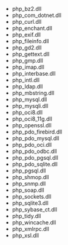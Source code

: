 <ul class="list-group ul-grid">
	<li class="list-group-item is-disabled">php_bz2.dll</li>
	<li class="list-group-item is-enabled">php_com_dotnet.dll</li>
	<li class="list-group-item is-enabled">php_curl.dll</li>
	<li class="list-group-item is-disabled">php_enchant.dll</li>
	<li class="list-group-item is-enabled">php_exif.dll</li>
	<li class="list-group-item is-disabled">php_fileinfo.dll</li>
	<li class="list-group-item is-enabled">php_gd2.dll</li>
	<li class="list-group-item is-enabled">php_gettext.dll</li>
	<li class="list-group-item is-disabled">php_gmp.dll</li>
	<li class="list-group-item is-enabled">php_imap.dll</li>
	<li class="list-group-item is-disabled">php_interbase.dll</li>
	<li class="list-group-item is-disabled">php_intl.dll</li>
	<li class="list-group-item is-disabled">php_ldap.dll</li>
	<li class="list-group-item is-enabled">php_mbstring.dll</li>
	<li class="list-group-item is-enabled">php_mysql.dll</li>
	<li class="list-group-item is-enabled">php_mysqli.dll</li>
	<li class="list-group-item is-disabled">php_oci8.dll</li>
	<li class="list-group-item is-disabled">php_oci8_11g.dll</li>
	<li class="list-group-item is-enabled">php_openssl.dll</li>
	<li class="list-group-item is-disabled">php_pdo_firebird.dll</li>
	<li class="list-group-item is-enabled">php_pdo_mysql.dll</li>
	<li class="list-group-item is-disabled">php_pdo_oci.dll</li>
	<li class="list-group-item is-disabled">php_pdo_odbc.dll</li>
	<li class="list-group-item is-disabled">php_pdo_pgsql.dll</li>
	<li class="list-group-item is-enabled">php_pdo_sqlite.dll</li>
	<li class="list-group-item is-disabled">php_pgsql.dll</li>
	<li class="list-group-item is-disabled">php_shmop.dll</li>
	<li class="list-group-item is-disabled">php_snmp.dll</li>
	<li class="list-group-item is-enabled">php_soap.dll</li>
	<li class="list-group-item is-enabled">php_sockets.dll</li>
	<li class="list-group-item is-disabled">php_sqlite3.dll</li>
	<li class="list-group-item is-disabled">php_sybase_ct.dll</li>
	<li class="list-group-item is-enabled">php_tidy.dll</li>
	<li class="list-group-item is-enabled">php_wincache.dll</li>
	<li class="list-group-item is-enabled">php_xmlrpc.dll</li>
	<li class="list-group-item is-disabled">php_xsl.dll</li>
</ul>